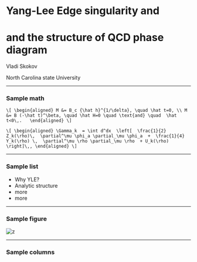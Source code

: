 # Yang-Lee Edge singularity and <!-- .element: class="r-fit-text" -->

# and the structure of QCD phase diagram <!-- .element: class="r-fit-text" -->

Vladi Skokov

North Carolina state University

---

### Sample math

`\[
    \begin{aligned}
        M &= B_c {\hat h}^{1/\delta}, \quad \hat t=0, \\
        M &= B (-\hat t)^\beta, \quad \hat H=0 \quad \text{and} \quad  \hat t<0\,.  
    \end{aligned}
\]`<!-- .element: class="r-fit-text" -->

`\[
    \begin{aligned}
    \Gamma_k  = \int d^dx  \left[  \frac{1}{2} Z_k(\rho)\,  \partial^\mu \phi_a \partial_\mu \phi_a  +  \frac{1}{4} Y_k(\rho) \,  \partial^\mu \rho \partial_\mu \rho  + U_k(\rho) \right]\,,
    \end{aligned}
\]`<!-- .element: class="r-fit-text" -->

---

### Sample list

- Why YLE?
- Analytic structure
- more
- more

---

### Sample figure

![z](https://inspirehep.net/files/66674c85c2204835d6588978249abf9d)<!-- .element: class="r-fit-text" -->

---

### Sample columns <style>


<div class="container">

<div class="col" data-markdown>

-a
-b 
-c 

</div>

<div class="col" data-markdown>

-d
-f
-g

</div>

</div>


